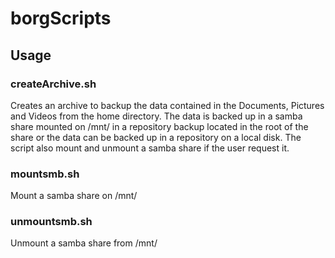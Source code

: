 # borgScripts

## Usage

### createArchive.sh
Creates an archive to backup the data contained in the Documents, Pictures and Videos from the home directory. The data is backed up in a samba share mounted on /mnt/ in a repository backup located in the root of the share or the data can be backed up in a repository on a local disk.
The script also mount and unmount a samba share if the user request it.

### mountsmb.sh
Mount a samba share on /mnt/

### unmountsmb.sh
Unmount a samba share from /mnt/